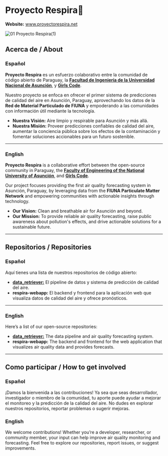 # Proyecto Respira🌱
**Website:** www.proyectorespira.net

![01 Proyecto Respira(1)](https://github.com/user-attachments/assets/37ce90a9-3a07-4099-876b-55a6f22a7a92)

## Acerca de / About

### Español  
**Proyecto Respira** es un esfuerzo colaborativo entre la comunidad de código abierto de Paraguay, la [**Facultad de Ingeniería de la Universidad Nacional de Asunción**](https://ing.una.edu), y [**Girls Code**](https://girlscode.com.py).

Nuestro proyecto se enfoca en ofrecer el primer sistema de predicciones de calidad del aire en Asunción, Paraguay, aprovechando los datos de la **Red de Material Particulado de FIUNA** y empoderando a las comunidades con información útil mediante la tecnología.  

* **Nuestra Visión:** Aire limpio y respirable para Asunción y más allá.  
* **Nuestra Misión:** Proveer predicciones confiables de calidad del aire, aumentar la conciencia pública sobre los efectos de la contaminación y fomentar soluciones accionables para un futuro sostenible.

---

### English  
**Proyecto Respira** is a collaborative effort between the open-source community in Paraguay, the [**Faculty of Engineering of the National University of Asunción**](https://ing.una.edu), and [**Girls Code**](https://girlscode.com.py).  

Our project focuses providing the first air quality forecasting system in Asunción, Paraguay, by leveraging data from the **FIUNA Particulate Matter Network** and empowering communities with actionable insights through technology.  

* **Our Vision:** Clean and breathable air for Asunción and beyond.  
* **Our Mission:** To provide reliable air quality forecasting, raise public awareness about pollution's effects, and drive actionable solutions for a sustainable future.

---

## Repositorios / Repositories

### Español  
Aquí tienes una lista de nuestros repositorios de código abierto:

- [**data_retriever:**](https://github.com/ProyectoRespira/data_retriever) El pipeline de datos y sistema de predicción de calidad del aire.  
- **respira-webapp:** El backend y frontend para la aplicación web que visualiza datos de calidad del aire y ofrece pronósticos.  

---

### English  
Here’s a list of our open-source repositories:

- [**data_retriever:**](https://github.com/ProyectoRespira/data_retriever) The data pipeline and air quality forecasting system.  
- **respira-webapp:** The backend and frontend for the web application that visualizes air quality data and provides forecasts.  

---


## Como participar / How to get involved

### Español  
¡Damos la bienvenida a las contribuciones! Ya sea que seas desarrollador, investigador o miembro de la comunidad, tu aporte puede ayudar a mejorar el monitoreo y la predicción de la calidad del aire. No dudes en explorar nuestros repositorios, reportar problemas o sugerir mejoras. 

### English  
We welcome contributions! Whether you’re a developer, researcher, or community member, your input can help improve air quality monitoring and forecasting. Feel free to explore our repositories, report issues, or suggest improvements.  

 

